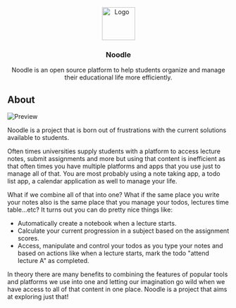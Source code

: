 <div align="center">
  <img src="https://raw.githubusercontent.com/ixahmedxi/noodle/main/apps/client/public/android-chrome-256x256.png" alt="Logo" width="75px" height="75px" />
  <h3 align="center">Noodle</h3>
  <p align="center">Noodle is an open source platform to help students organize and manage their educational life more efficiently.</p>
</div>

## About

<img src="https://raw.githubusercontent.com/ixahmedxi/noodle/main/apps/client/public/preview.png" alt="Preview" />

Noodle is a project that is born out of frustrations with the current solutions available to students.

Often times universities supply students with a platform to access lecture notes, submit assignments and more but using that content is inefficient as that often times you have multiple platforms and apps that you use just to manage all of that. You are most probably using a note taking app, a todo list app, a calendar application as well to manage your life.

What if we combine all of that into one? What if the same place you write your notes also is the same place that you manage your todos, lectures time table...etc? It turns out you can do pretty nice things like:

- Automatically create a notebook when a lecture starts.
- Calculate your current progression in a subject based on the assignment scores.
- Access, manipulate and control your todos as you type your notes and based on actions like when a lecture starts, mark the todo "attend lecture A" as completed.

In theory there are many benefits to combining the features of popular tools and platforms we use into one and letting our imagination go wild when we have access to all of that content in one place. Noodle is a project that aims at exploring just that!

